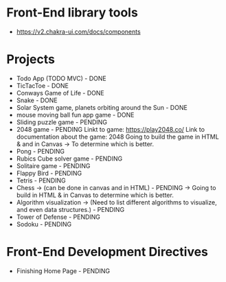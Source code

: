 # Front-End library tools

- https://v2.chakra-ui.com/docs/components


# Projects
- Todo App (TODO MVC) - DONE
- TicTacToe - DONE
- Conways Game of Life - DONE
- Snake - DONE
- Solar System game, planets orbiting around the Sun - DONE
- mouse moving ball fun app game - DONE
- Sliding puzzle game - PENDING
- 2048 game - PENDING
    Linkt to game: https://play2048.co/
    Link to documentation about the game: 2048
    Going to build the game in HTML & and in Canvas -> To determine which is better. 
- Pong - PENDING
- Rubics Cube solver game - PENDING
- Solitaire game - PENDING
- Flappy Bird - PENDING
- Tetris - PENDING
- Chess -> (can be done in canvas and in HTML) - PENDING -> Going to build in HTML & in Canvas to determine which is better. 
- Algorithm visualization -> (Need to list different algorithms to visualize, and even data structures.) - PENDING
- Tower of Defense - PENDING
- Sodoku - PENDING




# Front-End Development Directives

- Finishing Home Page - PENDING